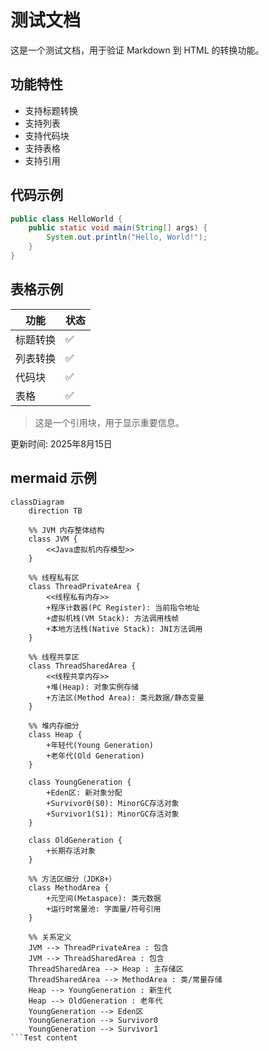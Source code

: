 # 测试文档

这是一个测试文档，用于验证 Markdown 到 HTML 的转换功能。

## 功能特性

- 支持标题转换
- 支持列表
- 支持代码块
- 支持表格
- 支持引用

## 代码示例

```java
public class HelloWorld {
    public static void main(String[] args) {
        System.out.println("Hello, World!");
    }
}
```

## 表格示例

| 功能 | 状态 |
|------|------|
| 标题转换 | ✅ |
| 列表转换 | ✅ |
| 代码块 | ✅ |
| 表格 | ✅ |

> 这是一个引用块，用于显示重要信息。

更新时间: 2025年8月15日

## mermaid 示例

```mermaid
classDiagram
    direction TB

    %% JVM 内存整体结构
    class JVM {
        <<Java虚拟机内存模型>>
    }

    %% 线程私有区
    class ThreadPrivateArea {
        <<线程私有内存>>
        +程序计数器(PC Register): 当前指令地址
        +虚拟机栈(VM Stack): 方法调用栈帧
        +本地方法栈(Native Stack): JNI方法调用
    }

    %% 线程共享区
    class ThreadSharedArea {
        <<线程共享内存>>
        +堆(Heap): 对象实例存储
        +方法区(Method Area): 类元数据/静态变量
    }

    %% 堆内存细分
    class Heap {
        +年轻代(Young Generation)
        +老年代(Old Generation)
    }

    class YoungGeneration {
        +Eden区: 新对象分配
        +Survivor0(S0): MinorGC存活对象
        +Survivor1(S1): MinorGC存活对象
    }

    class OldGeneration {
        +长期存活对象
    }

    %% 方法区细分（JDK8+）
    class MethodArea {
        +元空间(Metaspace): 类元数据
        +运行时常量池: 字面量/符号引用
    }

    %% 关系定义
    JVM --> ThreadPrivateArea : 包含
    JVM --> ThreadSharedArea : 包含
    ThreadSharedArea --> Heap : 主存储区
    ThreadSharedArea --> MethodArea : 类/常量存储
    Heap --> YoungGeneration : 新生代
    Heap --> OldGeneration : 老年代
    YoungGeneration --> Eden区
    YoungGeneration --> Survivor0
    YoungGeneration --> Survivor1
```Test content

